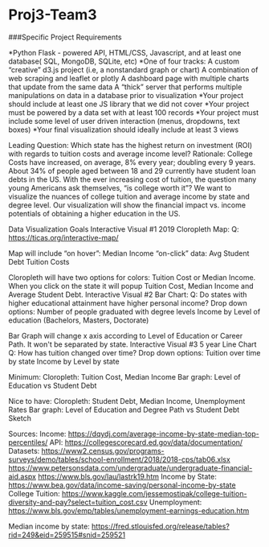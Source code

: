 # Proj3-Team3

###Specific Project Requirements

*Python Flask - powered API, HTML/CSS, Javascript, and at least one database( SQL, MongoDB, SQLite, etc)
*One of four tracks:
	A custom “creative” d3.js project (i.e, a nonstandard graph or chart)
	A combination of web scraping and leaflet or plotly
	A dashboard page with multiple charts that update from the same data
	A “thick” server that performs multiple manipulations on data in a database prior to visualization
*Your project should include at least one JS library that we did not cover
*Your project must be powered by a data set with at least 100 records
*Your project must include some level of user driven interaction (menus, dropdowns, text boxes)
*Your final visualization should ideally include at least 3 views

Leading Question: 
Which state has the highest return on investment (ROI) with regards to tuition costs and average income level?
    Rationale:
    College Costs have increased, on average, 8% every year; doubling every 9 years. About 34% of people aged between 18 and 29 currently have student loan debts in the US. With the ever increasing cost of tuition, the question many young Americans ask themselves, “is college worth it”? We want to visualize the nuances of college tuition and average income by state and degree level. Our visualization will show the financial impact vs. income potentials of obtaining a higher education in the US.

Data Visualization Goals 
Interactive Visual #1
2019 Cloropleth Map:
Q: 
https://ticas.org/interactive-map/

Map will include 
“on hover”:
Median Income
“on-click” data:
Avg Student Debt
Tuition Costs

Cloropleth will have two options for colors: Tuition Cost or Median Income. When you click on the state it will popup Tuition Cost, Median Income and Average Student Debt.
Interactive Visual #2
Bar Chart:
Q: Do states with higher educational attainment  have higher personal income?
Drop down options:
Number of people graduated with degree levels
Income by Level of education (Bachelors, Masters, Doctorate)

Bar Graph will change x axis according to Level of Education or Career Path. It won't be separated by state.
Interactive Visual #3
	5 year Line Chart
Q: How has tuition changed over time?
Drop down options:
Tuition over time by state
Income by Level by state

Minimum:
Cloropleth: Tuition Cost, Median Income
Bar graph: Level of Education vs Student Debt

Nice to have:
Cloropleth: Student Debt, Median Income, Unemployment Rates
Bar graph: Level of Education and Degree Path vs Student Debt
Sketch

Sources: 
Income: https://dqydj.com/average-income-by-state-median-top-percentiles/
API: 
https://collegescorecard.ed.gov/data/documentation/
Datasets:
https://www2.census.gov/programs-surveys/demo/tables/school-enrollment/2018/2018-cps/tab06.xlsx
https://www.petersonsdata.com/undergraduate/undergraduate-financial-aid.aspx
https://www.bls.gov/lau/lastrk19.htm
Income by State: https://www.bea.gov/data/income-saving/personal-income-by-state
College Tuition: https://www.kaggle.com/jessemostipak/college-tuition-diversity-and-pay?select=tuition_cost.csv
Unemployment: https://www.bls.gov/emp/tables/unemployment-earnings-education.htm 

Median income by state:
https://fred.stlouisfed.org/release/tables?rid=249&eid=259515#snid=259521
